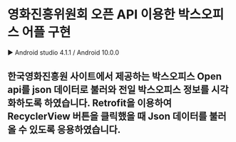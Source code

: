 # 영화진흥위원회 오픈 API 이용한 박스오피스 어플 구현
▶ Android studio 4.1.1 / Android 10.0.0
## 한국영화진흥원 사이트에서 제공하는 박스오피스 Open api를 json 데이터로 불러와 전일 박스오피스 정보를 시각화하도록 하였습니다. Retrofit을 이용하여 RecyclerView 버튼을 클릭했을 때 Json 데이터를 불러올 수 있도록 응용하였습니다.
